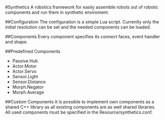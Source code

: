 #Synthetics
A robotics framework for easily assemble robots out of robotic components and run them in synthetic enviroment.

##Configuration
The configuration is a simple Lua script. Currently only the initial resolution can be set and the needed components can be loaded.

##Components
Every component specifies its connect faces, event handler and shape.

##Predefined Components
* Passive.Hub
* Actor.Motor
* Actor.Servo
* Sensor.Light
* Sensor.Distance
* Morph.Negator
* Morph.Average

##Custom Components
It is possible to implement own components as a shared C++ library as all existing components are as well shared libraries. All used components must be specified in the Resource/synthetics.conf. 
